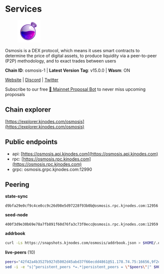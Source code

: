 # Services

<figure><img src="https://raw.githubusercontent.com/kj89/cosmos-images/main/logos/osmosis.png" alt=""><figcaption></figcaption></figure>

Osmosis is a DEX protocol, which means it uses smart contracts  to determine the price of digital assets, to produce liquidity  via a peer-to-peer (P2P) methodology, and to exact trades between users

**Chain ID**: osmosis-1 | **Latest Version Tag**: v15.0.0 | **Wasm**: ON

[Website](https://osmosis.zone) | [Discord](https://discord.gg/osmosis) | [Twitter](https://twitter.com/osmosiszone)



Subscribe to our free [🤖 Mainnet Proposal Bot](https://t.me/kjnodes_proposal_bot) to never miss upcoming proposals


## Chain explorer
[https://explorer.kjnodes.com/osmosis](https://explorer.kjnodes.com/osmosis)

## Public endpoints

* api: [https://osmosis.api.kjnodes.com](https://osmosis.api.kjnodes.com)
* rpc: [https://osmosis.rpc.kjnodes.com](https://osmosis.rpc.kjnodes.com)
* grpc: osmosis.grpc.kjnodes.com:12990

## Peering

**state-sync**

```text
d9bfa29e0cf9c4ce0cc9c26d98e5d97228f93b0b@osmosis.rpc.kjnodes.com:12956
```

**seed-node**

```text
400f3d9e30b69e78a7fb891f60d76fa3c73f0ecc@osmosis.rpc.kjnodes.com:12959
```

**addrbook**
```bash
curl -Ls https://snapshots.kjnodes.com/osmosis/addrbook.json > $HOME/.osmosisd/config/addrbook.json
```

**live-peers** (10)
```bash
peers="42f42a4b3527b927d5002d45abd37f66ecdd4861@51.178.74.75:16656,9f2df25f380a7e67a92c3dc5e7c33c08555b30dc@5.9.108.19:26656,ec929701754be057fb38c824fc127e26add9c900@138.201.121.185:26666,6178f129efa76d235436e2156959d0acb4772c6a@65.108.128.168:36656,0419c998d6aac0afdb05808ad9a935670248e209@65.108.204.56:26656,d9bfa29e0cf9c4ce0cc9c26d98e5d97228f93b0b@65.109.88.38:12956,253bc0e57f48cb4f70493e6109b756208e20e8fe@135.181.171.121:26656,12910da249bcee4cdafbef938b10b51c94c0057e@5.9.142.165:26656,a50c8dcd0e83032b5e29d5c5beef6e54ddafb508@35.83.253.164:26656,ac2fbcb5de633d136a942c28c3049e3edbc6e69a@85.239.233.61:2000"
sed -i -e "s|^persistent_peers *=.*|persistent_peers = \"$peers\"|" $HOME/.osmosisd/config/config.toml
```
